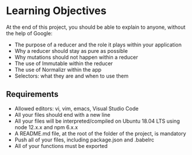 # Learning Objectives
At the end of this project, you should be able to explain to anyone, without the help of Google:

* The purpose of a reducer and the role it plays within your application
* Why a reducer should stay as pure as possible
* Why mutations should not happen within a reducer
* The use of Immutable within the reducer
* The use of Normalizr within the app
* Selectors: what they are and when to use them

## Requirements
* Allowed editors: vi, vim, emacs, Visual Studio Code
* All your files should end with a new line
* All your files will be interpreted/compiled on Ubuntu 18.04 LTS using node 12.x.x and npm 6.x.x
* A README.md file, at the root of the folder of the project, is mandatory
* Push all of your files, including package.json and .babelrc
* All of your functions must be exported
